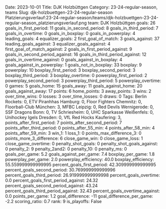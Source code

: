 Date: 2023-10-01
Title: DJK Holzbüttgen
Category: 23-24-regular-season, teams
Slug: djk-holzbuettgen-23-24-regular-season
Platzierungsverlauf:23-24-regular-season/teams/djk-holzbuettgen-23-24-regular-season_platzierungsverlauf.png
team: DJK Holzbüttgen
goals: 26
goals_in_first_period: 11
goals_in_second_period: 8
goals_in_third_period: 7
goals_in_overtime: 0
goals_in_boxplay: 0
goals_in_powerplay: 4
leading_goals: 4
equalizer_goals: 2
first_goal_of_match: 3
goals_against: 37
leading_goals_against: 3
equalizer_goals_against: 4
first_goal_of_match_against: 2
goals_in_first_period_against: 9
goals_in_second_period_against: 16
goals_in_third_period_against: 12
goals_in_overtime_against: 0
goals_against_in_boxplay: 4
goals_against_in_powerplay: 1
goals_not_in_boxplay: 33
boxplay: 9
powerplay: 10
boxplay_first_period: 3
boxplay_second_period: 3
boxplay_third_period: 3
boxplay_overtime: 0
powerplay_first_period: 2
powerplay_second_period: 3
powerplay_third_period: 5
powerplay_overtime: 0
games: 5
goals_home: 15
goals_away: 11
goals_against_home: 20
goals_against_away: 17
points: 6
home_points: 3
away_points: 3
wins: 2
over_time_wins: 0
losses: 3
over_time_losses: 0
draws: 0
Tags:  Berlin Rockets: 0,  ETV Piranhhas Hamburg: 0,  Floor Fighters Chemnitz: 0,  Floorball-Club München: 3,  MFBC Leipzig: 0,  Red Devils Wernigerode: 0,  SSF Dragons Bonn: 0,  TV Schriesheim: 0,  UHC Sparkasse Weißenfels: 0,  Unihockey Igels Dresden: 0,  VfL Red Hocks Kaufering: 3,
points_after_first_period: 7
points_after_second_period: 7
points_after_third_period: 0
points_after_55_min: 4
points_after_58_min: 4
points_after_59_min: 3
win_1: 1
loss_1: 0
points_max_difference_3: 0
points_more_3_difference: 6
close_game_win: 0
close_game_loss: 1
close_game_overtime: 0
penalty_shot_goals: 0
penalty_shot_goals_against: 0
penalty_2: 9
penalty_2and2: 0
penalty_10: 0
penalty_ms: 0
goals_per_game: 5.2
goals_against_per_game: 7.4
boxplay_per_game: 1.8
powerplay_per_game: 2.0
powerplay_efficiency: 40.0
boxplay_efficiency: 55.559999999999995
percent_goals_first_period: 42.309999999999995
percent_goals_second_period: 30.769999999999996
percent_goals_third_period: 26.919999999999998
percent_goals_overtime: 0.0
percent_goals_first_period_against: 24.32
percent_goals_second_period_against: 43.24
percent_goals_third_period_against: 32.43
percent_goals_overtime_against: 0.0
points_per_game: 1.2
goal_difference: -11
goal_difference_per_game: -2.2
scoring_ratio: 0.7
rank: 9
is_playoffs: False
